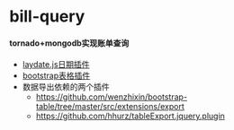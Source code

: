 # bill-query
#### tornado+mongodb实现账单查询
* [laydate.js日期插件](https://github.com/sentsin/laydate/blob/master/dist/laydate.js)
* [bootstrap表格插件](https://github.com/wenzhixin/bootstrap-table)
* 数据导出依赖的两个插件
    - https://github.com/wenzhixin/bootstrap-table/tree/master/src/extensions/export
    - https://github.com/hhurz/tableExport.jquery.plugin
    
